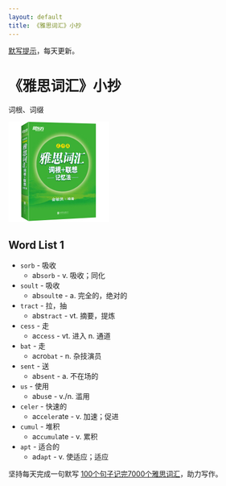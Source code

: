 ```yaml
---
layout: default
title: 《雅思词汇》小抄
---
```


[默写提示](ielts-silent-writing.html)，每天更新。

# 《雅思词汇》小抄

词根、词缀

<img src="images/ielts_vocabulary.jpg" alt="the cover of book"/>

## Word List 1
* `sorb` - 吸收
    * ab`sorb` - v. 吸收；同化
* `soult` - 吸收
    * ab`soult`e - a. 完全的，绝对的
* `tract` - 拉，抽
    * abs`tract` - vt. 摘要，提炼
* `cess` - 走
    * ac`cess` - vt. 进入 n. 通道
* `bat` - 走
    * acro`bat` - n. 杂技演员
* `sent` - 送
    * ab`sent` - a. 不在场的
* `us` - 使用
    * ab`us`e - v./n. 滥用
* `celer` - 快速的
    * ac`celer`ate - v. 加速；促进
* `cumul` - 堆积
    * ac`cumul`ate - v. 累积
* `apt` - 适合的
    * ad`apt` - v. 使适应；适应
    
坚持每天完成一句默写 [100个句子记完7000个雅思词汇](ielts100.html)，助力写作。
